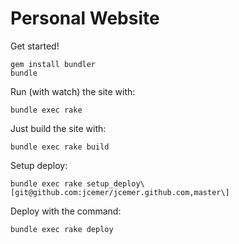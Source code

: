 Personal Website
================

Get started!

    gem install bundler
    bundle


Run (with watch) the site with:

    bundle exec rake


Just build the site with:

    bundle exec rake build


Setup deploy:

    bundle exec rake setup_deploy\[git@github.com:jcemer/jcemer.github.com,master\]


Deploy with the command:

    bundle exec rake deploy
